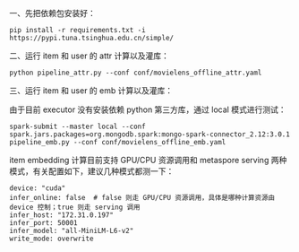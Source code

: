 一、先把依赖包安装好：

```
pip install -r requirements.txt -i https://pypi.tuna.tsinghua.edu.cn/simple/
```

二、运行 item 和 user 的 attr 计算以及灌库：

```
python pipeline_attr.py --conf conf/movielens_offline_attr.yaml
```

三、运行 item 和 user 的 emb 计算以及灌库：

由于目前 executor 没有安装依赖 python 第三方库，通过 local 模式进行测试：

```
spark-submit --master local --conf spark.jars.packages=org.mongodb.spark:mongo-spark-connector_2.12:3.0.1 pipeline_emb.py --conf conf/movielens_offline_emb.yaml
```

item embedding 计算目前支持 GPU/CPU 资源调用和 metaspore serving 两种模式，有关配置如下，建议几种模式都测一下：

```
device: "cuda"
infer_online: false  # false 则走 GPU/CPU 资源调用，具体是哪种计算资源由 device 控制；true 则走 serving 调用
infer_host: "172.31.0.197"
infer_port: 50001
infer_model: "all-MiniLM-L6-v2"
write_mode: overwrite
```
